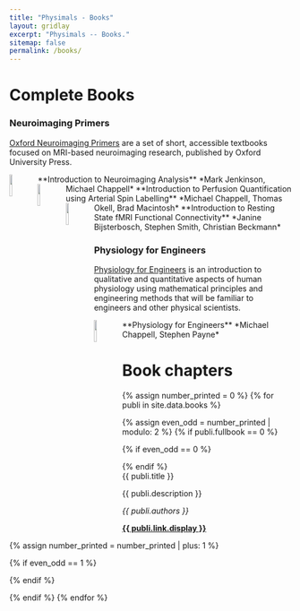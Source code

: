 ```yaml
---
title: "Physimals - Books"
layout: gridlay
excerpt: "Physimals -- Books."
sitemap: false
permalink: /books/
---
```


# Complete Books

### Neuroimaging Primers

[Oxford Neuroimaging Primers](http://www.neuroimagingprimers.org/") are a set of short, accessible 
textbooks focused on MRI-based neuroimaging research, published by Oxford University Press.

<img src="{{ site.url }}{{ site.baseurl }}/images/bookpic/nip1.png" class="img-responsive" width="10%" style="float: left" />
**Introduction to Neuroimaging Analysis**
*Mark Jenkinson, Michael Chappell*

<img src="{{ site.url }}{{ site.baseurl }}/images/bookpic/nip2.png" class="img-responsive" width="10%" style="float: left" />
**Introduction to Perfusion Quantification using Arterial Spin Labelling**
*Michael Chappell, Thomas Okell, Brad Macintosh*

<img src="{{ site.url }}{{ site.baseurl }}/images/bookpic/nip3.png" class="img-responsive" width="10%" style="float: left" />
**Introduction to Resting State fMRI Functional Connectivity**
*Janine Bijsterbosch, Stephen Smith, Christian Beckmann*

### Physiology for Engineers

[Physiology for Engineers](https://www.physiologyforengineers.org) is an introduction to qualitative 
and quantitative aspects of human physiology using mathematical principles and engineering methods that will be familiar to engineers 
and other physical scientists.

<img src="{{ site.url }}{{ site.baseurl }}/images/bookpic/pfe.png" class="img-responsive" width="10%" style="float: left" />
**Physiology for Engineers**
*Michael Chappell, Stephen Payne*

# Book chapters

{% assign number_printed = 0 %}
{% for publi in site.data.books %}

{% assign even_odd = number_printed | modulo: 2 %}
{% if publi.fullbook == 0 %}

{% if even_odd == 0 %}
<div class="row">
{% endif %}

<div class="col-sm-6 clearfix">
 <div class="well">
  <pubtit>{{ publi.title }}</pubtit>
  <p>{{ publi.description }}</p>
  <p><em>{{ publi.authors }}</em></p>
  <p><strong><a href="{{ publi.link.url }}" target="_blank">{{ publi.link.display }}</a></strong></p>
 </div>
</div>

{% assign number_printed = number_printed | plus: 1 %}

{% if even_odd == 1 %}
</div>
{% endif %}

{% endif %}
{% endfor %}

<p> &nbsp; </p>
